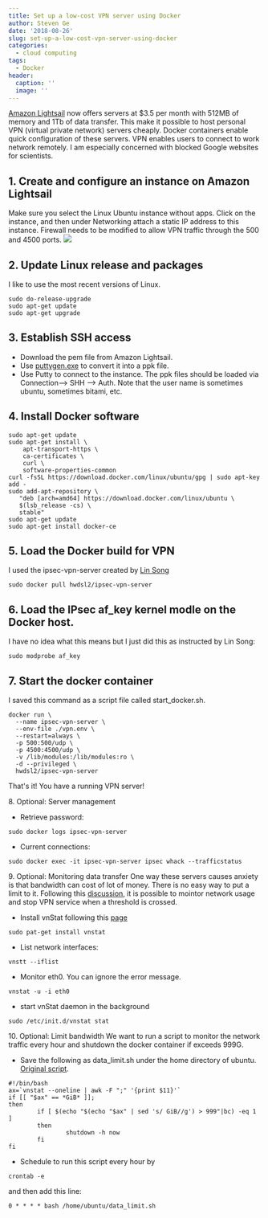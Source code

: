 ```yaml
---
title: Set up a low-cost VPN server using Docker
author: Steven Ge
date: '2018-08-26'
slug: set-up-a-low-cost-vpn-server-using-docker
categories:
  - cloud computing
tags:
  - Docker
header:
  caption: ''
  image: ''
---
```


[Amazon Lightsail](https://lightsail.aws.amazon.com/) now offers servers at $3.5 per month with 512MB of memory and 1Tb of data transfer. This make it possible to host personal VPN (virtual private network) servers cheaply. Docker containers enable quick configuration of these servers. VPN enables users to connect to work network remotely. I am especially concerned with blocked Google websites for scientists.

1\. Create and configure an instance on Amazon Lightsail
---------------------------
Make sure you select the Linux Ubuntu instance without apps. Click on the instance, and then under Networking attach a static IP address to this instance. Firewall needs to be modified to allow VPN traffic through the 500 and 4500 ports. 
![ ](/img/vpn1.png)

2\. Update Linux release and packages
---------------------------
I like to use the most recent versions of Linux.
```
sudo do-release-upgrade
sudo apt-get update
sudo apt-get upgrade
```
3\. Establish SSH access
---------------------------
 - Download the pem file from Amazon Lightsail. 
 - Use [puttygen.exe](https://www.chiark.greenend.org.uk/~sgtatham/putty/latest.html) to convert it into a ppk file.
 - Use Putty to connect to the instance.  The ppk files should be loaded via Connection--> SHH --> Auth. Note that the user name is sometimes ubuntu, sometimes bitami, etc.
 
4\. Install Docker software
---------------------------
```
sudo apt-get update
sudo apt-get install \
    apt-transport-https \
    ca-certificates \
    curl \
    software-properties-common
curl -fsSL https://download.docker.com/linux/ubuntu/gpg | sudo apt-key add -
sudo add-apt-repository \
   "deb [arch=amd64] https://download.docker.com/linux/ubuntu \
   $(lsb_release -cs) \
   stable"
sudo apt-get update
sudo apt-get install docker-ce
```

5\. Load the Docker build for VPN
------------------------------
I used the ipsec-vpn-server created by [Lin Song](https://github.com/hwdsl2/docker-ipsec-vpn-server)
```
sudo docker pull hwdsl2/ipsec-vpn-server
```

6\. Load the IPsec af_key kernel modle on the Docker host. 
-------------------------------
I have no idea what this means but I just did this as instructed by Lin Song:
```
sudo modprobe af_key
```

7\. Start the docker container
------------------------------
I saved this command as a script file called start_docker.sh.
```
docker run \
  --name ipsec-vpn-server \
  --env-file ./vpn.env \
  --restart=always \
  -p 500:500/udp \
  -p 4500:4500/udp \
  -v /lib/modules:/lib/modules:ro \
  -d --privileged \
  hwdsl2/ipsec-vpn-server
```
That's it!  You have a running VPN server!   


8\. Optional: Server management

 - Retrieve password:
 
```  
sudo docker logs ipsec-vpn-server
```

 - Current connections:
 
 ```
 sudo docker exec -it ipsec-vpn-server ipsec whack --trafficstatus
 ```
 
9\. Optional: Monitoring data transfer
One way these servers causes anxiety is that bandwidth can cost of lot of money. There is no easy way to put a limit to it. 
Following this [discussion](https://www.digitalocean.com/community/questions/can-i-make-my-server-automatically-suspend-if-it-hits-the-bandwidth-limit), it is possible to mointor network usage and stop VPN service when a threshold is crossed. 
 
 - Install vnStat following this [page](https://www.howtoforge.com/tutorial/vnstat-network-monitoring-ubuntu/)
 
 ```
 sudo pat-get install vnstat
 ```
 
 - List network interfaces:
 
 ```
 vnstt --iflist
 ```
 - Monitor eth0. You can ignore the error message.
 
 ```
 vnstat -u -i eth0
 ```
 - start vnStat daemon in the background
 
 ```
 sudo /etc/init.d/vnstat stat
 ```

10\. Optional: Limit bandwidth
We want to run a script to monitor the network traffic every hour and shutdown the docker container if exceeds 999G. 

 - Save the following as data_limit.sh under the home directory of ubuntu. [Original script](https://pastebin.com/2vXMBaSi).
 
```
#!/bin/bash
ax=`vnstat --oneline | awk -F ";" '{print $11}'`
if [[ "$ax" == *GiB* ]];
then
        if [ $(echo "$(echo "$ax" | sed 's/ GiB//g') > 999"|bc) -eq 1 ]
        then
                shutdown -h now
        fi
fi
```
 - Schedule to run this script every hour by 
 
 ```
 crontab -e
 ```
 
 and then add this line:
 
 ```
 0 * * * * bash /home/ubuntu/data_limit.sh
 ```
 



